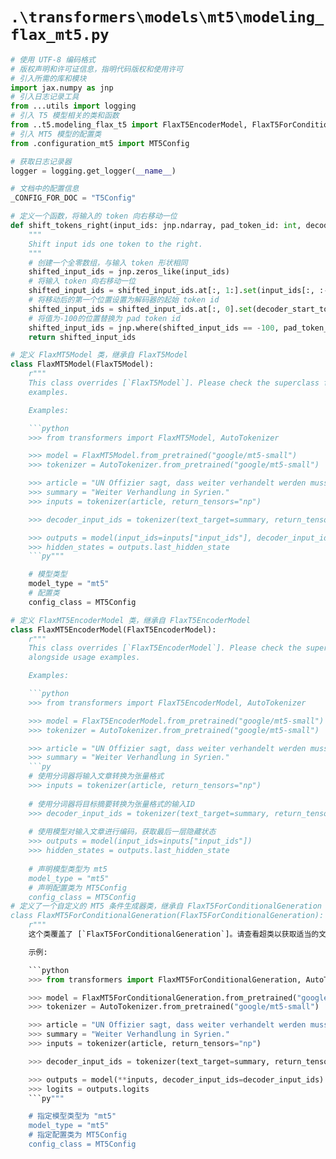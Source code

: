 # `.\transformers\models\mt5\modeling_flax_mt5.py`

```py
# 使用 UTF-8 编码格式
# 版权声明和许可证信息，指明代码版权和使用许可
# 引入所需的库和模块
import jax.numpy as jnp
# 引入日志记录工具
from ...utils import logging
# 引入 T5 模型相关的类和函数
from ..t5.modeling_flax_t5 import FlaxT5EncoderModel, FlaxT5ForConditionalGeneration, FlaxT5Model
# 引入 MT5 模型的配置类
from .configuration_mt5 import MT5Config

# 获取日志记录器
logger = logging.get_logger(__name__)

# 文档中的配置信息
_CONFIG_FOR_DOC = "T5Config"

# 定义一个函数，将输入的 token 向右移动一位
def shift_tokens_right(input_ids: jnp.ndarray, pad_token_id: int, decoder_start_token_id: int) -> jnp.ndarray:
    """
    Shift input ids one token to the right.
    """
    # 创建一个全零数组，与输入 token 形状相同
    shifted_input_ids = jnp.zeros_like(input_ids)
    # 将输入 token 向右移动一位
    shifted_input_ids = shifted_input_ids.at[:, 1:].set(input_ids[:, :-1])
    # 将移动后的第一个位置设置为解码器的起始 token id
    shifted_input_ids = shifted_input_ids.at[:, 0].set(decoder_start_token_id)
    # 将值为-100的位置替换为 pad token id
    shifted_input_ids = jnp.where(shifted_input_ids == -100, pad_token_id, shifted_input_ids)
    return shifted_input_ids

# 定义 FlaxMT5Model 类，继承自 FlaxT5Model
class FlaxMT5Model(FlaxT5Model):
    r"""
    This class overrides [`FlaxT5Model`]. Please check the superclass for the appropriate documentation alongside usage
    examples.

    Examples:

    ```python
    >>> from transformers import FlaxMT5Model, AutoTokenizer

    >>> model = FlaxMT5Model.from_pretrained("google/mt5-small")
    >>> tokenizer = AutoTokenizer.from_pretrained("google/mt5-small")

    >>> article = "UN Offizier sagt, dass weiter verhandelt werden muss in Syrien."
    >>> summary = "Weiter Verhandlung in Syrien."
    >>> inputs = tokenizer(article, return_tensors="np")

    >>> decoder_input_ids = tokenizer(text_target=summary, return_tensors="np").input_ids

    >>> outputs = model(input_ids=inputs["input_ids"], decoder_input_ids=decoder_input_ids)
    >>> hidden_states = outputs.last_hidden_state
    ```py"""

    # 模型类型
    model_type = "mt5"
    # 配置类
    config_class = MT5Config

# 定义 FlaxMT5EncoderModel 类，继承自 FlaxT5EncoderModel
class FlaxMT5EncoderModel(FlaxT5EncoderModel):
    r"""
    This class overrides [`FlaxT5EncoderModel`]. Please check the superclass for the appropriate documentation
    alongside usage examples.

    Examples:

    ```python
    >>> from transformers import FlaxT5EncoderModel, AutoTokenizer

    >>> model = FlaxT5EncoderModel.from_pretrained("google/mt5-small")
    >>> tokenizer = AutoTokenizer.from_pretrained("google/mt5-small")

    >>> article = "UN Offizier sagt, dass weiter verhandelt werden muss in Syrien."
    >>> summary = "Weiter Verhandlung in Syrien."
    ```py    
    # 使用分词器将输入文章转换为张量格式
    >>> inputs = tokenizer(article, return_tensors="np")
    
    # 使用分词器将目标摘要转换为张量格式的输入ID
    >>> decoder_input_ids = tokenizer(text_target=summary, return_tensors="np").input_ids
    
    # 使用模型对输入文章进行编码，获取最后一层隐藏状态
    >>> outputs = model(input_ids=inputs["input_ids"])
    >>> hidden_states = outputs.last_hidden_state
    
    # 声明模型类型为 mt5
    model_type = "mt5"
    # 声明配置类为 MT5Config
    config_class = MT5Config
# 定义了一个自定义的 MT5 条件生成器类，继承自 FlaxT5ForConditionalGeneration 类
class FlaxMT5ForConditionalGeneration(FlaxT5ForConditionalGeneration):
    r"""
    这个类覆盖了 [`FlaxT5ForConditionalGeneration`]。请查看超类以获取适当的文档以及使用示例。

    示例:

    ```python
    >>> from transformers import FlaxMT5ForConditionalGeneration, AutoTokenizer

    >>> model = FlaxMT5ForConditionalGeneration.from_pretrained("google/mt5-small")
    >>> tokenizer = AutoTokenizer.from_pretrained("google/mt5-small")

    >>> article = "UN Offizier sagt, dass weiter verhandelt werden muss in Syrien."
    >>> summary = "Weiter Verhandlung in Syrien."
    >>> inputs = tokenizer(article, return_tensors="np")

    >>> decoder_input_ids = tokenizer(text_target=summary, return_tensors="np").input_ids

    >>> outputs = model(**inputs, decoder_input_ids=decoder_input_ids)
    >>> logits = outputs.logits
    ```py"""

    # 指定模型类型为 "mt5"
    model_type = "mt5"
    # 指定配置类为 MT5Config
    config_class = MT5Config
```